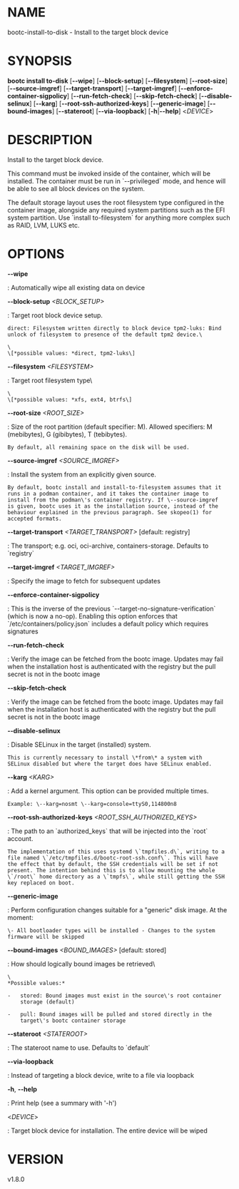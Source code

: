 # NAME

bootc-install-to-disk - Install to the target block device

# SYNOPSIS

**bootc install to-disk** \[**\--wipe**\] \[**\--block-setup**\]
\[**\--filesystem**\] \[**\--root-size**\] \[**\--source-imgref**\]
\[**\--target-transport**\] \[**\--target-imgref**\]
\[**\--enforce-container-sigpolicy**\] \[**\--run-fetch-check**\]
\[**\--skip-fetch-check**\] \[**\--disable-selinux**\] \[**\--karg**\]
\[**\--root-ssh-authorized-keys**\] \[**\--generic-image**\]
\[**\--bound-images**\] \[**\--stateroot**\] \[**\--via-loopback**\]
\[**-h**\|**\--help**\] \<*DEVICE*\>

# DESCRIPTION

Install to the target block device.

This command must be invoked inside of the container, which will be
installed. The container must be run in \`\--privileged\` mode, and
hence will be able to see all block devices on the system.

The default storage layout uses the root filesystem type configured in
the container image, alongside any required system partitions such as
the EFI system partition. Use \`install to-filesystem\` for anything
more complex such as RAID, LVM, LUKS etc.

# OPTIONS

**\--wipe**

:   Automatically wipe all existing data on device

**\--block-setup** *\<BLOCK_SETUP\>*

:   Target root block device setup.

    direct: Filesystem written directly to block device tpm2-luks: Bind
    unlock of filesystem to presence of the default tpm2 device.\

    \
    \[*possible values: *direct, tpm2-luks\]

**\--filesystem** *\<FILESYSTEM\>*

:   Target root filesystem type\

    \
    \[*possible values: *xfs, ext4, btrfs\]

**\--root-size** *\<ROOT_SIZE\>*

:   Size of the root partition (default specifier: M). Allowed
    specifiers: M (mebibytes), G (gibibytes), T (tebibytes).

    By default, all remaining space on the disk will be used.

**\--source-imgref** *\<SOURCE_IMGREF\>*

:   Install the system from an explicitly given source.

    By default, bootc install and install-to-filesystem assumes that it
    runs in a podman container, and it takes the container image to
    install from the podman\'s container registry. If \--source-imgref
    is given, bootc uses it as the installation source, instead of the
    behaviour explained in the previous paragraph. See skopeo(1) for
    accepted formats.

**\--target-transport** *\<TARGET_TRANSPORT\>* \[default: registry\]

:   The transport; e.g. oci, oci-archive, containers-storage. Defaults
    to \`registry\`

**\--target-imgref** *\<TARGET_IMGREF\>*

:   Specify the image to fetch for subsequent updates

**\--enforce-container-sigpolicy**

:   This is the inverse of the previous
    \`\--target-no-signature-verification\` (which is now a no-op).
    Enabling this option enforces that \`/etc/containers/policy.json\`
    includes a default policy which requires signatures

**\--run-fetch-check**

:   Verify the image can be fetched from the bootc image. Updates may
    fail when the installation host is authenticated with the registry
    but the pull secret is not in the bootc image

**\--skip-fetch-check**

:   Verify the image can be fetched from the bootc image. Updates may
    fail when the installation host is authenticated with the registry
    but the pull secret is not in the bootc image

**\--disable-selinux**

:   Disable SELinux in the target (installed) system.

    This is currently necessary to install \*from\* a system with
    SELinux disabled but where the target does have SELinux enabled.

**\--karg** *\<KARG\>*

:   Add a kernel argument. This option can be provided multiple times.

    Example: \--karg=nosmt \--karg=console=ttyS0,114800n8

**\--root-ssh-authorized-keys** *\<ROOT_SSH_AUTHORIZED_KEYS\>*

:   The path to an \`authorized_keys\` that will be injected into the
    \`root\` account.

    The implementation of this uses systemd \`tmpfiles.d\`, writing to a
    file named \`/etc/tmpfiles.d/bootc-root-ssh.conf\`. This will have
    the effect that by default, the SSH credentials will be set if not
    present. The intention behind this is to allow mounting the whole
    \`/root\` home directory as a \`tmpfs\`, while still getting the SSH
    key replaced on boot.

**\--generic-image**

:   Perform configuration changes suitable for a \"generic\" disk image.
    At the moment:

    \- All bootloader types will be installed - Changes to the system
    firmware will be skipped

**\--bound-images** *\<BOUND_IMAGES\>* \[default: stored\]

:   How should logically bound images be retrieved\

    \
    *Possible values:*

    -   stored: Bound images must exist in the source\'s root container
        storage (default)

    -   pull: Bound images will be pulled and stored directly in the
        target\'s bootc container storage

**\--stateroot** *\<STATEROOT\>*

:   The stateroot name to use. Defaults to \`default\`

**\--via-loopback**

:   Instead of targeting a block device, write to a file via loopback

**-h**, **\--help**

:   Print help (see a summary with \'-h\')

\<*DEVICE*\>

:   Target block device for installation. The entire device will be
    wiped

# VERSION

v1.8.0
